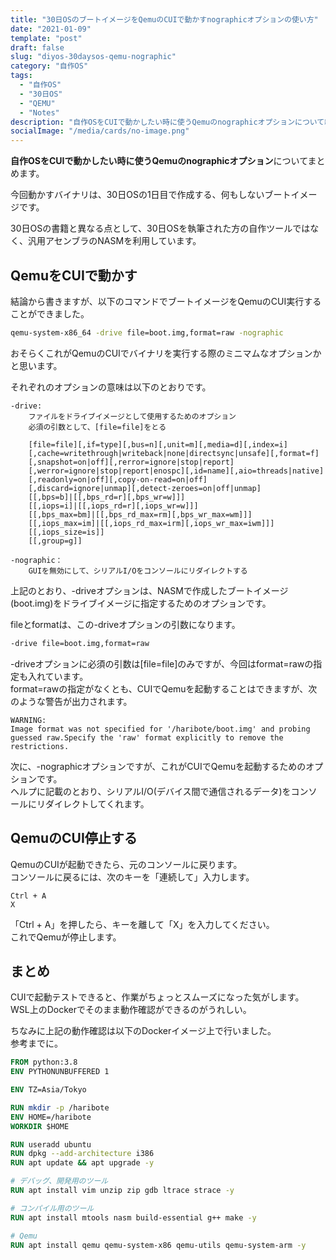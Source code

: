 ```yaml
---
title: "30日OSのブートイメージをQemuのCUIで動かすnographicオプションの使い方"
date: "2021-01-09"
template: "post"
draft: false
slug: "diyos-30daysos-qemu-nographic"
category: "自作OS"
tags:
  - "自作OS"
  - "30日OS"
  - "QEMU"
  - "Notes"
description: "自作OSをCUIで動かしたい時に使うQemuのnographicオプションについて紹介します。"
socialImage: "/media/cards/no-image.png"
---
```


**自作OSをCUIで動かしたい時に使うQemuのnographicオプション**についてまとめます。

今回動かすバイナリは、30日OSの1日目で作成する、何もしないブートイメージです。

30日OSの書籍と異なる点として、30日OSを執筆された方の自作ツールではなく、汎用アセンブラのNASMを利用しています。  

## QemuをCUIで動かす

結論から書きますが、以下のコマンドでブートイメージをQemuのCUI実行することができました。

```bash
qemu-system-x86_64 -drive file=boot.img,format=raw -nographic
```

おそらくこれがQemuのCUIでバイナリを実行する際のミニマムなオプションかと思います。

それぞれのオプションの意味は以下のとおりです。

```
-drive:     
    ファイルをドライブイメージとして使用するためのオプション
    必須の引数として、[file=file]をとる

    [file=file][,if=type][,bus=n][,unit=m][,media=d][,index=i]
    [,cache=writethrough|writeback|none|directsync|unsafe][,format=f]
    [,snapshot=on|off][,rerror=ignore|stop|report]
    [,werror=ignore|stop|report|enospc][,id=name][,aio=threads|native]
    [,readonly=on|off][,copy-on-read=on|off]
    [,discard=ignore|unmap][,detect-zeroes=on|off|unmap]
    [[,bps=b]|[[,bps_rd=r][,bps_wr=w]]]
    [[,iops=i]|[[,iops_rd=r][,iops_wr=w]]]
    [[,bps_max=bm]|[[,bps_rd_max=rm][,bps_wr_max=wm]]]
    [[,iops_max=im]|[[,iops_rd_max=irm][,iops_wr_max=iwm]]]
    [[,iops_size=is]]
    [[,group=g]]

-nographic：
    GUIを無効にして、シリアルI/Oをコンソールにリダイレクトする
```

上記のとおり、-driveオプションは、NASMで作成したブートイメージ(boot.img)をドライブイメージに指定するためのオプションです。

fileとformatは、この-driveオプションの引数になります。

```bash
-drive file=boot.img,format=raw
```

-driveオプションに必須の引数は[file=file]のみですが、今回はformat=rawの指定も入れています。  
format=rawの指定がなくとも、CUIでQemuを起動することはできますが、次のような警告が出力されます。

    WARNING:
    Image format was not specified for '/haribote/boot.img' and probing guessed raw.Specify the 'raw' format explicitly to remove the restrictions.

次に、-nographicオプションですが、これがCUIでQemuを起動するためのオプションです。  
ヘルプに記載のとおり、シリアルI/O(デバイス間で通信されるデータ)をコンソールにリダイレクトしてくれます。


## QemuのCUI停止する 

QemuのCUIが起動できたら、元のコンソールに戻ります。  
コンソールに戻るには、次のキーを「連続して」入力します。

    Ctrl + A
    X

「Ctrl + A」を押したら、キーを離して「X」を入力してください。  
これでQemuが停止します。

## まとめ 

CUIで起動テストできると、作業がちょっとスムーズになった気がします。  
WSL上のDockerでそのまま動作確認ができるのがうれしい。

ちなみに上記の動作確認は以下のDockerイメージ上で行いました。  
参考までに。

```dockerfile
FROM python:3.8
ENV PYTHONUNBUFFERED 1

ENV TZ=Asia/Tokyo

RUN mkdir -p /haribote
ENV HOME=/haribote
WORKDIR $HOME

RUN useradd ubuntu
RUN dpkg --add-architecture i386
RUN apt update && apt upgrade -y

# デバッグ、開発用のツール
RUN apt install vim unzip zip gdb ltrace strace -y

# コンパイル用のツール
RUN apt install mtools nasm build-essential g++ make -y

# Qemu
RUN apt install qemu qemu-system-x86 qemu-utils qemu-system-arm -y
```
